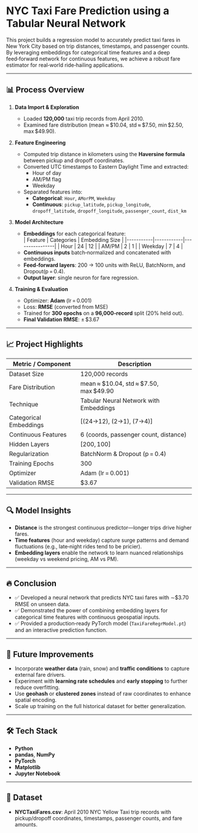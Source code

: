 # NYC Taxi Fare Prediction using a Tabular Neural Network

This project builds a regression model to accurately predict taxi fares in New York City based on trip distances, timestamps, and passenger counts. By leveraging embeddings for categorical time features and a deep feed‑forward network for continuous features, we achieve a robust fare estimator for real‑world ride‑hailing applications.

---

## 📊 Process Overview

1. **Data Import & Exploration**  
   - Loaded **120,000** taxi trip records from April 2010.  
   - Examined fare distribution (mean ≈ \$10.04, std ≈ \$7.50, min \$2.50, max \$49.90).

2. **Feature Engineering**  
   - Computed trip distance in kilometers using the **Haversine formula** between pickup and dropoff coordinates.  
   - Converted UTC timestamps to Eastern Daylight Time and extracted:
     - Hour of day  
     - AM/PM flag  
     - Weekday  
   - Separated features into:
     - **Categorical**: `Hour`, `AMorPM`, `Weekday`  
     - **Continuous**: `pickup_latitude`, `pickup_longitude`, `dropoff_latitude`, `dropoff_longitude`, `passenger_count`, `dist_km`

3. **Model Architecture**  
   - **Embeddings** for each categorical feature:  
     | Feature   | Categories | Embedding Size |
     |-----------|------------|----------------|
     | Hour      | 24         | 12             |
     | AM/PM     | 2          | 1              |
     | Weekday   | 7          | 4              |
   - **Continuous inputs** batch‑normalized and concatenated with embeddings.  
   - **Feed‑forward layers**: 200 → 100 units with ReLU, BatchNorm, and Dropout(p = 0.4).  
   - **Output layer**: single neuron for fare regression.

4. **Training & Evaluation**  
   - Optimizer: **Adam** (lr = 0.001)  
   - Loss: **RMSE** (converted from MSE)  
   - Trained for **300 epochs** on a **96,000‑record** split (20% held out).  
   - **Final Validation RMSE**: ± \$3.67

---

## 📈 Project Highlights

| Metric / Component      | Description                                         |
|-------------------------|-----------------------------------------------------|
| Dataset Size            | 120,000 records                                     |
| Fare Distribution       | mean ≈ \$10.04, std ≈ \$7.50, max \$49.90             |
| Technique               | Tabular Neural Network with Embeddings              |
| Categorical Embeddings  | [(24→12), (2→1), (7→4)]                             |
| Continuous Features     | 6 (coords, passenger count, distance)               |
| Hidden Layers           | [200, 100]                                          |
| Regularization          | BatchNorm & Dropout (p = 0.4)                       |
| Training Epochs         | 300                                                 |
| Optimizer               | Adam (lr = 0.001)                                   |
| Validation RMSE         | \$3.67                                              |

---

## 🔍 Model Insights

- **Distance** is the strongest continuous predictor—longer trips drive higher fares.  
- **Time features** (hour and weekday) capture surge patterns and demand fluctuations (e.g., late‑night rides tend to be pricier).  
- **Embedding layers** enable the network to learn nuanced relationships (weekday vs weekend pricing, AM vs PM).

---

## 🔥 Conclusion

- ✅ Developed a neural network that predicts NYC taxi fares with ∼\$3.70 RMSE on unseen data.  
- ✅ Demonstrated the power of combining embedding layers for categorical time features with continuous geospatial inputs.  
- ✅ Provided a production‑ready PyTorch model (`TaxiFareRegrModel.pt`) and an interactive prediction function.

---

## 🚧 Future Improvements

- Incorporate **weather data** (rain, snow) and **traffic conditions** to capture external fare drivers.  
- Experiment with **learning rate schedules** and **early stopping** to further reduce overfitting.  
- Use **geohash** or **clustered zones** instead of raw coordinates to enhance spatial encoding.  
- Scale up training on the full historical dataset for better generalization.

---

## 🛠️ Tech Stack

- **Python**  
- **pandas**, **NumPy**  
- **PyTorch**  
- **Matplotlib**  
- **Jupyter Notebook**

---

## 📁 Dataset

- **NYCTaxiFares.csv**: April 2010 NYC Yellow Taxi trip records with pickup/dropoff coordinates, timestamps, passenger counts, and fare amounts.

